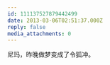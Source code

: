 ```yaml
---
id: 111137527879442499
date: 2013-03-06T02:51:37.000Z
reply: false
media_attachments: 0
---
```


尼玛，昨晚做梦变成了令狐冲。

